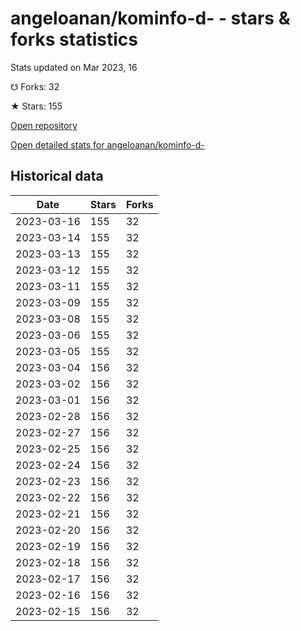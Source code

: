 # angeloanan/kominfo-d- - stars & forks statistics

Stats updated on Mar 2023, 16

☋ Forks: 32

★ Stars: 155

[Open repository](https://github.com/angeloanan/kominfo-d-)

[Open detailed stats for angeloanan/kominfo-d-](https://reviewgithub.com/rep/angeloanan/kominfo-d-)

## Historical data
| Date | Stars | Forks |
|------|-------|-------|
| 2023-03-16 | 155 | 32 | 
| 2023-03-14 | 155 | 32 | 
| 2023-03-13 | 155 | 32 | 
| 2023-03-12 | 155 | 32 | 
| 2023-03-11 | 155 | 32 | 
| 2023-03-09 | 155 | 32 | 
| 2023-03-08 | 155 | 32 | 
| 2023-03-06 | 155 | 32 | 
| 2023-03-05 | 155 | 32 | 
| 2023-03-04 | 156 | 32 | 
| 2023-03-02 | 156 | 32 | 
| 2023-03-01 | 156 | 32 | 
| 2023-02-28 | 156 | 32 | 
| 2023-02-27 | 156 | 32 | 
| 2023-02-25 | 156 | 32 | 
| 2023-02-24 | 156 | 32 | 
| 2023-02-23 | 156 | 32 | 
| 2023-02-22 | 156 | 32 | 
| 2023-02-21 | 156 | 32 | 
| 2023-02-20 | 156 | 32 | 
| 2023-02-19 | 156 | 32 | 
| 2023-02-18 | 156 | 32 | 
| 2023-02-17 | 156 | 32 | 
| 2023-02-16 | 156 | 32 | 
| 2023-02-15 | 156 | 32 | 

